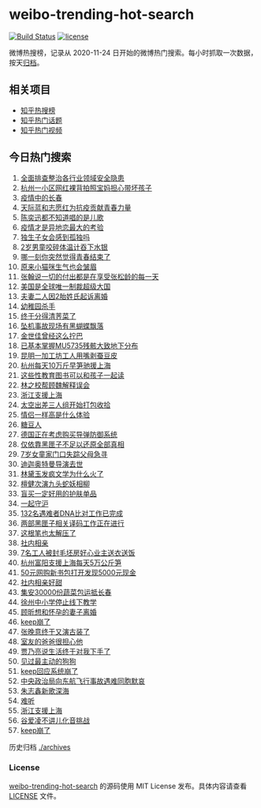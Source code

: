 # weibo-trending-hot-search

[![Build Status](https://github.com/justjavac/weibo-trending-hot-search/workflows/ci/badge.svg?branch=master)](https://github.com/justjavac/weibo-trending-hot-search/actions)
[![license](https://img.shields.io/github/license/justjavac/weibo-trending-hot-search)](https://github.com/justjavac/weibo-trending-hot-search/blob/master/LICENSE)

微博热搜榜，记录从 2020-11-24 日开始的微博热门搜索。每小时抓取一次数据，按天[归档](./archives)。

## 相关项目

- [知乎热搜榜](https://github.com/justjavac/zhihu-trending-top-search)
- [知乎热门话题](https://github.com/justjavac/zhihu-trending-hot-questions)
- [知乎热门视频](https://github.com/justjavac/zhihu-trending-hot-video)

## 今日热门搜索

<!-- BEGIN -->
<!-- 最后更新时间 Tue Mar 29 2022 03:12:16 GMT+0800 (China Standard Time) -->

1. [全面排查整治各行业领域安全隐患](https://s.weibo.com//weibo?q=%23%E5%85%A8%E9%9D%A2%E6%8E%92%E6%9F%A5%E6%95%B4%E6%B2%BB%E5%90%84%E8%A1%8C%E4%B8%9A%E9%A2%86%E5%9F%9F%E5%AE%89%E5%85%A8%E9%9A%90%E6%82%A3%23&Refer=new_time)
1. [杭州一小区网红裸背拍照宝妈担心带坏孩子](https://s.weibo.com//weibo?q=%23%E6%9D%AD%E5%B7%9E%E4%B8%80%E5%B0%8F%E5%8C%BA%E7%BD%91%E7%BA%A2%E8%A3%B8%E8%83%8C%E6%8B%8D%E7%85%A7%E5%AE%9D%E5%A6%88%E6%8B%85%E5%BF%83%E5%B8%A6%E5%9D%8F%E5%AD%A9%E5%AD%90%23&Refer=top)
1. [疫情中的长春](https://s.weibo.com//weibo?q=%23%E7%96%AB%E6%83%85%E4%B8%AD%E7%9A%84%E9%95%BF%E6%98%A5%23&Refer=top)
1. [天际蓝和志愿红为抗疫贡献青春力量](https://s.weibo.com//weibo?q=%23%E5%A4%A9%E9%99%85%E8%93%9D%E5%92%8C%E5%BF%97%E6%84%BF%E7%BA%A2%E4%B8%BA%E6%8A%97%E7%96%AB%E8%B4%A1%E7%8C%AE%E9%9D%92%E6%98%A5%E5%8A%9B%E9%87%8F%23&Refer=top)
1. [陈奕迅都不知道唱的是儿歌](https://s.weibo.com//weibo?q=%23%E9%99%88%E5%A5%95%E8%BF%85%E9%83%BD%E4%B8%8D%E7%9F%A5%E9%81%93%E5%94%B1%E7%9A%84%E6%98%AF%E5%84%BF%E6%AD%8C%23&Refer=top)
1. [疫情才是异地恋最大的考验](https://s.weibo.com//weibo?q=%23%E7%96%AB%E6%83%85%E6%89%8D%E6%98%AF%E5%BC%82%E5%9C%B0%E6%81%8B%E6%9C%80%E5%A4%A7%E7%9A%84%E8%80%83%E9%AA%8C%23&Refer=top)
1. [独生子女会感到孤独吗](https://s.weibo.com//weibo?q=%23%E7%8B%AC%E7%94%9F%E5%AD%90%E5%A5%B3%E4%BC%9A%E6%84%9F%E5%88%B0%E5%AD%A4%E7%8B%AC%E5%90%97%23&Refer=top)
1. [2岁男童咬碎体温计吞下水银](https://s.weibo.com//weibo?q=%232%E5%B2%81%E7%94%B7%E7%AB%A5%E5%92%AC%E7%A2%8E%E4%BD%93%E6%B8%A9%E8%AE%A1%E5%90%9E%E4%B8%8B%E6%B0%B4%E9%93%B6%23&Refer=top)
1. [哪一刻你突然觉得青春结束了](https://s.weibo.com//weibo?q=%23%E5%93%AA%E4%B8%80%E5%88%BB%E4%BD%A0%E7%AA%81%E7%84%B6%E8%A7%89%E5%BE%97%E9%9D%92%E6%98%A5%E7%BB%93%E6%9D%9F%E4%BA%86%23&Refer=top)
1. [原来小猫咪生气也会皱眉](https://s.weibo.com//weibo?q=%23%E5%8E%9F%E6%9D%A5%E5%B0%8F%E7%8C%AB%E5%92%AA%E7%94%9F%E6%B0%94%E4%B9%9F%E4%BC%9A%E7%9A%B1%E7%9C%89%23&Refer=top)
1. [张翰说一切的付出都是在享受张松龄的每一天](https://s.weibo.com//weibo?q=%23%E5%BC%A0%E7%BF%B0%E8%AF%B4%E4%B8%80%E5%88%87%E7%9A%84%E4%BB%98%E5%87%BA%E9%83%BD%E6%98%AF%E5%9C%A8%E4%BA%AB%E5%8F%97%E5%BC%A0%E6%9D%BE%E9%BE%84%E7%9A%84%E6%AF%8F%E4%B8%80%E5%A4%A9%23&Refer=top)
1. [美国是全球唯一制裁超级大国](https://s.weibo.com//weibo?q=%23%E7%BE%8E%E5%9B%BD%E6%98%AF%E5%85%A8%E7%90%83%E5%94%AF%E4%B8%80%E5%88%B6%E8%A3%81%E8%B6%85%E7%BA%A7%E5%A4%A7%E5%9B%BD%23&Refer=top)
1. [夫妻二人因2胎姓氏起诉离婚](https://s.weibo.com//weibo?q=%23%E5%A4%AB%E5%A6%BB%E4%BA%8C%E4%BA%BA%E5%9B%A02%E8%83%8E%E5%A7%93%E6%B0%8F%E8%B5%B7%E8%AF%89%E7%A6%BB%E5%A9%9A%23&Refer=top)
1. [幼稚园杀手](https://s.weibo.com//weibo?q=%E5%B9%BC%E7%A8%9A%E5%9B%AD%E6%9D%80%E6%89%8B&Refer=top)
1. [终于分得清荠菜了](https://s.weibo.com//weibo?q=%23%E7%BB%88%E4%BA%8E%E5%88%86%E5%BE%97%E6%B8%85%E8%8D%A0%E8%8F%9C%E4%BA%86%23&Refer=top)
1. [坠机事故现场有黑蝴蝶飘落](https://s.weibo.com//weibo?q=%23%E5%9D%A0%E6%9C%BA%E4%BA%8B%E6%95%85%E7%8E%B0%E5%9C%BA%E6%9C%89%E9%BB%91%E8%9D%B4%E8%9D%B6%E9%A3%98%E8%90%BD%23&Refer=top)
1. [金世佳曾经这么拧巴](https://s.weibo.com//weibo?q=%23%E9%87%91%E4%B8%96%E4%BD%B3%E6%9B%BE%E7%BB%8F%E8%BF%99%E4%B9%88%E6%8B%A7%E5%B7%B4%23&Refer=top)
1. [已基本掌握MU5735残骸大致地下分布](https://s.weibo.com//weibo?q=%23%E5%B7%B2%E5%9F%BA%E6%9C%AC%E6%8E%8C%E6%8F%A1MU5735%E6%AE%8B%E9%AA%B8%E5%A4%A7%E8%87%B4%E5%9C%B0%E4%B8%8B%E5%88%86%E5%B8%83%23&Refer=top)
1. [昆明一加工坊工人用嘴剥蚕豆皮](https://s.weibo.com//weibo?q=%23%E6%98%86%E6%98%8E%E4%B8%80%E5%8A%A0%E5%B7%A5%E5%9D%8A%E5%B7%A5%E4%BA%BA%E7%94%A8%E5%98%B4%E5%89%A5%E8%9A%95%E8%B1%86%E7%9A%AE%23&Refer=top)
1. [杭州每天10万斤早笋驰援上海](https://s.weibo.com//weibo?q=%23%E6%9D%AD%E5%B7%9E%E6%AF%8F%E5%A4%A910%E4%B8%87%E6%96%A4%E6%97%A9%E7%AC%8B%E9%A9%B0%E6%8F%B4%E4%B8%8A%E6%B5%B7%23&Refer=top)
1. [这些性教育图书可以和孩子一起读](https://s.weibo.com//weibo?q=%23%E8%BF%99%E4%BA%9B%E6%80%A7%E6%95%99%E8%82%B2%E5%9B%BE%E4%B9%A6%E5%8F%AF%E4%BB%A5%E5%92%8C%E5%AD%A9%E5%AD%90%E4%B8%80%E8%B5%B7%E8%AF%BB%23&Refer=top)
1. [林之校帮顾魏解释误会](https://s.weibo.com//weibo?q=%23%E6%9E%97%E4%B9%8B%E6%A0%A1%E5%B8%AE%E9%A1%BE%E9%AD%8F%E8%A7%A3%E9%87%8A%E8%AF%AF%E4%BC%9A%23&Refer=top)
1. [浙江支援上海](https://s.weibo.com//weibo?q=%23%E6%B5%99%E6%B1%9F%E6%94%AF%E6%8F%B4%E4%B8%8A%E6%B5%B7%23&Refer=top)
1. [太空出差三人组开始打包收拾](https://s.weibo.com//weibo?q=%23%E5%A4%AA%E7%A9%BA%E5%87%BA%E5%B7%AE%E4%B8%89%E4%BA%BA%E7%BB%84%E5%BC%80%E5%A7%8B%E6%89%93%E5%8C%85%E6%94%B6%E6%8B%BE%23&Refer=top)
1. [情侣一样高是什么体验](https://s.weibo.com//weibo?q=%23%E6%83%85%E4%BE%A3%E4%B8%80%E6%A0%B7%E9%AB%98%E6%98%AF%E4%BB%80%E4%B9%88%E4%BD%93%E9%AA%8C%23&Refer=top)
1. [糖豆人](https://s.weibo.com//weibo?q=%E7%B3%96%E8%B1%86%E4%BA%BA&Refer=top)
1. [德国正在考虑购买导弹防御系统](https://s.weibo.com//weibo?q=%23%E5%BE%B7%E5%9B%BD%E6%AD%A3%E5%9C%A8%E8%80%83%E8%99%91%E8%B4%AD%E4%B9%B0%E5%AF%BC%E5%BC%B9%E9%98%B2%E5%BE%A1%E7%B3%BB%E7%BB%9F%23&Refer=top)
1. [仅依靠黑匣子不足以还原全部真相](https://s.weibo.com//weibo?q=%23%E4%BB%85%E4%BE%9D%E9%9D%A0%E9%BB%91%E5%8C%A3%E5%AD%90%E4%B8%8D%E8%B6%B3%E4%BB%A5%E8%BF%98%E5%8E%9F%E5%85%A8%E9%83%A8%E7%9C%9F%E7%9B%B8%23&Refer=top)
1. [7岁女童家门口失踪父母急寻](https://s.weibo.com//weibo?q=%237%E5%B2%81%E5%A5%B3%E7%AB%A5%E5%AE%B6%E9%97%A8%E5%8F%A3%E5%A4%B1%E8%B8%AA%E7%88%B6%E6%AF%8D%E6%80%A5%E5%AF%BB%23&Refer=top)
1. [迪迦奥特曼导演去世](https://s.weibo.com//weibo?q=%23%E8%BF%AA%E8%BF%A6%E5%A5%A5%E7%89%B9%E6%9B%BC%E5%AF%BC%E6%BC%94%E5%8E%BB%E4%B8%96%23&Refer=top)
1. [林黛玉发疯文学为什么火了](https://s.weibo.com//weibo?q=%23%E6%9E%97%E9%BB%9B%E7%8E%89%E5%8F%91%E7%96%AF%E6%96%87%E5%AD%A6%E4%B8%BA%E4%BB%80%E4%B9%88%E7%81%AB%E4%BA%86%23&Refer=top)
1. [檀健次演九头蛇妖相柳](https://s.weibo.com//weibo?q=%23%E6%AA%80%E5%81%A5%E6%AC%A1%E6%BC%94%E4%B9%9D%E5%A4%B4%E8%9B%87%E5%A6%96%E7%9B%B8%E6%9F%B3%23&Refer=top)
1. [盲买一定好用的护肤单品](https://s.weibo.com//weibo?q=%E7%9B%B2%E4%B9%B0%E4%B8%80%E5%AE%9A%E5%A5%BD%E7%94%A8%E7%9A%84%E6%8A%A4%E8%82%A4%E5%8D%95%E5%93%81&Refer=top)
1. [一起守沪](https://s.weibo.com//weibo?q=%23%E4%B8%80%E8%B5%B7%E5%AE%88%E6%B2%AA%23&Refer=top)
1. [132名遇难者DNA比对工作已完成](https://s.weibo.com//weibo?q=%23132%E5%90%8D%E9%81%87%E9%9A%BE%E8%80%85DNA%E6%AF%94%E5%AF%B9%E5%B7%A5%E4%BD%9C%E5%B7%B2%E5%AE%8C%E6%88%90%23&Refer=top)
1. [两部黑匣子相关译码工作正在进行](https://s.weibo.com//weibo?q=%23%E4%B8%A4%E9%83%A8%E9%BB%91%E5%8C%A3%E5%AD%90%E7%9B%B8%E5%85%B3%E8%AF%91%E7%A0%81%E5%B7%A5%E4%BD%9C%E6%AD%A3%E5%9C%A8%E8%BF%9B%E8%A1%8C%23&Refer=top)
1. [这根笔也太解压了](https://s.weibo.com//weibo?q=%23%E8%BF%99%E6%A0%B9%E7%AC%94%E4%B9%9F%E5%A4%AA%E8%A7%A3%E5%8E%8B%E4%BA%86%23&Refer=top)
1. [社内相亲](https://s.weibo.com//weibo?q=%23%E7%A4%BE%E5%86%85%E7%9B%B8%E4%BA%B2%23&Refer=top)
1. [7名工人被封毛坯房好心业主送衣送饭](https://s.weibo.com//weibo?q=%237%E5%90%8D%E5%B7%A5%E4%BA%BA%E8%A2%AB%E5%B0%81%E6%AF%9B%E5%9D%AF%E6%88%BF%E5%A5%BD%E5%BF%83%E4%B8%9A%E4%B8%BB%E9%80%81%E8%A1%A3%E9%80%81%E9%A5%AD%23&Refer=top)
1. [杭州富阳支援上海每天5万公斤笋](https://s.weibo.com//weibo?q=%23%E6%9D%AD%E5%B7%9E%E5%AF%8C%E9%98%B3%E6%94%AF%E6%8F%B4%E4%B8%8A%E6%B5%B7%E6%AF%8F%E5%A4%A95%E4%B8%87%E5%85%AC%E6%96%A4%E7%AC%8B%23&Refer=top)
1. [50元网购新书包打开发现5000元现金](https://s.weibo.com//weibo?q=%2350%E5%85%83%E7%BD%91%E8%B4%AD%E6%96%B0%E4%B9%A6%E5%8C%85%E6%89%93%E5%BC%80%E5%8F%91%E7%8E%B05000%E5%85%83%E7%8E%B0%E9%87%91%23&Refer=top)
1. [社内相亲好甜](https://s.weibo.com//weibo?q=%23%E7%A4%BE%E5%86%85%E7%9B%B8%E4%BA%B2%E5%A5%BD%E7%94%9C%23&Refer=top)
1. [集安30000份蔬菜包运抵长春](https://s.weibo.com//weibo?q=%23%E9%9B%86%E5%AE%8930000%E4%BB%BD%E8%94%AC%E8%8F%9C%E5%8C%85%E8%BF%90%E6%8A%B5%E9%95%BF%E6%98%A5%23&Refer=top)
1. [徐州中小学停止线下教学](https://s.weibo.com//weibo?q=%23%E5%BE%90%E5%B7%9E%E4%B8%AD%E5%B0%8F%E5%AD%A6%E5%81%9C%E6%AD%A2%E7%BA%BF%E4%B8%8B%E6%95%99%E5%AD%A6%23&Refer=top)
1. [顾昕想和怀孕的妻子离婚](https://s.weibo.com//weibo?q=%23%E9%A1%BE%E6%98%95%E6%83%B3%E5%92%8C%E6%80%80%E5%AD%95%E7%9A%84%E5%A6%BB%E5%AD%90%E7%A6%BB%E5%A9%9A%23&Refer=top)
1. [keep崩了](https://s.weibo.com//weibo?q=%23keep%E5%B4%A9%E4%BA%86%23&Refer=top)
1. [张晚意终于又演古装了](https://s.weibo.com//weibo?q=%23%E5%BC%A0%E6%99%9A%E6%84%8F%E7%BB%88%E4%BA%8E%E5%8F%88%E6%BC%94%E5%8F%A4%E8%A3%85%E4%BA%86%23&Refer=top)
1. [室友的爸爸很担心他](https://s.weibo.com//weibo?q=%23%E5%AE%A4%E5%8F%8B%E7%9A%84%E7%88%B8%E7%88%B8%E5%BE%88%E6%8B%85%E5%BF%83%E4%BB%96%23&Refer=top)
1. [贾乃亮说生活终于对我下手了](https://s.weibo.com//weibo?q=%23%E8%B4%BE%E4%B9%83%E4%BA%AE%E8%AF%B4%E7%94%9F%E6%B4%BB%E7%BB%88%E4%BA%8E%E5%AF%B9%E6%88%91%E4%B8%8B%E6%89%8B%E4%BA%86%23&Refer=top)
1. [见过最主动的狗狗](https://s.weibo.com//weibo?q=%23%E8%A7%81%E8%BF%87%E6%9C%80%E4%B8%BB%E5%8A%A8%E7%9A%84%E7%8B%97%E7%8B%97%23&Refer=top)
1. [keep回应系统崩了](https://s.weibo.com//weibo?q=%23keep%E5%9B%9E%E5%BA%94%E7%B3%BB%E7%BB%9F%E5%B4%A9%E4%BA%86%23&Refer=top)
1. [中央政治局向东航飞行事故遇难同胞默哀](https://s.weibo.com//weibo?q=%23%E4%B8%AD%E5%A4%AE%E6%94%BF%E6%B2%BB%E5%B1%80%E5%90%91%E4%B8%9C%E8%88%AA%E9%A3%9E%E8%A1%8C%E4%BA%8B%E6%95%85%E9%81%87%E9%9A%BE%E5%90%8C%E8%83%9E%E9%BB%98%E5%93%80%23&Refer=new_time)
1. [朱志鑫新歌深海](https://s.weibo.com//weibo?q=%23%E6%9C%B1%E5%BF%97%E9%91%AB%E6%96%B0%E6%AD%8C%E6%B7%B1%E6%B5%B7%23&Refer=top)
1. [难听](https://s.weibo.com//weibo?q=%E9%9A%BE%E5%90%AC&Refer=top)
1. [浙江支援上海](https://s.weibo.com//weibo?q=%E6%B5%99%E6%B1%9F%E6%94%AF%E6%8F%B4%E4%B8%8A%E6%B5%B7&Refer=top)
1. [谷爱凌不讲儿化音挑战](https://s.weibo.com//weibo?q=%23%E8%B0%B7%E7%88%B1%E5%87%8C%E4%B8%8D%E8%AE%B2%E5%84%BF%E5%8C%96%E9%9F%B3%E6%8C%91%E6%88%98%23&Refer=top)
1. [keep崩了](https://s.weibo.com//weibo?q=keep%E5%B4%A9%E4%BA%86&Refer=top)

<!-- END -->

历史归档 [./archives](./archives)

### License

[weibo-trending-hot-search](https://github.com/justjavac/weibo-trending-hot-search)
的源码使用 MIT License 发布。具体内容请查看 [LICENSE](./LICENSE) 文件。
